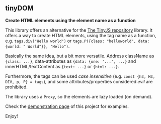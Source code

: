 ## tinyDOM

**Create HTML elements using the element name as a function**

This library offers an alternative for the [The TinyJS repository](https://github.com/victorqribeiro/TinyJS) library. 
It offers a way to create HTML elements, using the tag name as a function, e.g. `tags.div("Hello world")`
or `tags.P({class: "helloworld", data: {world: " World"}}, "Hello")`.

Basically the same idea, but a bit more versatile. 
Address className as `{class: ...}`, data-attributes as `{data: {one: '...', ...}` and innerHTML/textContent 
as `{text: ...}` or `{html: ...}`.

Furthermore, the tags can be used *case insensitive* (e.g. `const {h3, H3, DIV, p, P} = tags`), and some 
attributes/properties considered *evil* are prohibited.

The library uses a `Proxy`, so the elements are lazy loaded (on demand).

Check the [demonstration page](https://kooiinc.github.io/tinyDOM/Demo) of this project for examples.

Enjoy!
